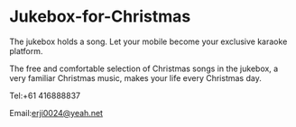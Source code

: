 # Jukebox-for-Christmas

The jukebox holds a song. Let your mobile become your exclusive karaoke platform.

The free and comfortable selection of Christmas songs in the jukebox, a very familiar Christmas music, makes your life every Christmas day.

Tel:+61 416888837 

Email:erji0024@yeah.net
